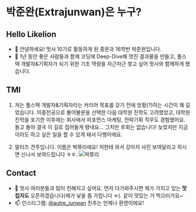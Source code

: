 # 박준완(Extrajunwan)은 누구?

## Hello Likelion
- 👋 안녕하세요! 멋사 10기로 활동하게 된 중문과 16학번 박준완입니다.
- 👀 1년 동안 좋은 사람들과 함께 코딩에 Deep-Dive해 멋진 결과물을 만들고, 풀스택 개발자&기획자가 되기 위한 기초 역량을 차근차근 쌓고 싶어 멋사와 함께하게 됐습니다.

## TMI 
1. 저는 풀스택 개발자&기획자라는 커리어 목표를 갖기 전에 방황(?)하는 시간이 꽤 길었습니다. 이중전공으로 불어불문을 선택한 다음 대학원 진학도 고려했었고, 대학원 진학을 포기한 이후에는 회사에서 퍼포먼스 마케팅, 전략기획 직무도 경험했어요. 돌고 돌아 결국 이 길로 접어들게 됐네요... 그치만 후회는 없습니다! 늦었지만 지금이라도 하고 싶은 일을 할 수 있게 돼서 다행이에요.

2. 말티즈 견주입니다. 이름은 박쮸리에요! 저한테 와서 강아지 사진 보여달라고 하시면 신나서 보여드립니다 ㅎㅎ.
![박쮸리](/Users/junwan/Desktop/Likelion10th/Session0_HW/Likelion10thJuri.jpeg)

## Contact
- 💞️ 멋사 여러분들과 많이 친해지고 싶어요. 먼저 다가와주시면 제가 가지고 있는 **맛집지도** 오픈하겠습니다(제가 낯을 좀 가립니다 ㅠ). 같이 맛있는 거 먹으러가요~
- 📫 인스타그램: [@autre_junwan](https://www.instagram.com/autre_junwan/) 친추는 언제나 환영이에요!
